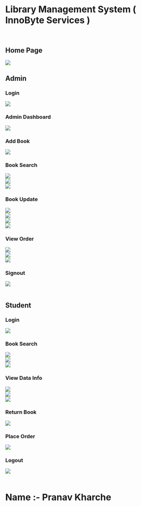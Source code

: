 # Library Management System ( InnoByte Services )
<br/>

## Home Page
<img src="/Images/0.png"/>
<br/>

## Admin

### Login
<img src="/Images/Admin/1.png"/>
<br/>

### Admin Dashboard
<img src="/Images/Admin/2.png"/>
<br/>

### Add Book
<img src="/Images/Admin/3.png"/>
<br/>

### Book Search
<img src="/Images/Admin/4.png"/><br/>
<img src="/Images/Admin/4_1.png"/><br/>
<img src="/Images/Admin/4_2.png"/>
<br/>

### Book Update
<img src="/Images/Admin/5.png"/><br/>
<img src="/Images/Admin/5_1.png"/><br/>
<img src="/Images/Admin/5_2.png"/><br/>
<img src="/Images/Admin/5_3.png"/>
<br/>

### View Order
<img src="/Images/Admin/6.png"/><br/>
<img src="/Images/Admin/6_1.png"/><br/>
<img src="/Images/Admin/6_2.png"/>
<br/>

### Signout
<img src="/Images/Admin/7.png"/>
<br/>
<br/>

## Student

### Login
<img src="/Images/Student/1.png"/>
<br/>


### Book Search
<img src="/Images/Student/2.png"/><br/>
<img src="/Images/Student/2_1.png"/><br/>
<img src="/Images/Student/2_2.png"/>
<br/>

### View Data Info
<img src="/Images/Student/3.png"/><br/>
<img src="/Images/Student/3_1.png"/><br/>
<img src="/Images/Student/3_2.png"/>
<br/>

### Return Book
<img src="/Images/Student/4.png"/>
<br/>

### Place Order
<img src="/Images/Student/5.png"/>
<br/>

### Logout
<img src="/Images/Student/6.png"/>
<br/>
<br/>

# Name :- Pranav Kharche